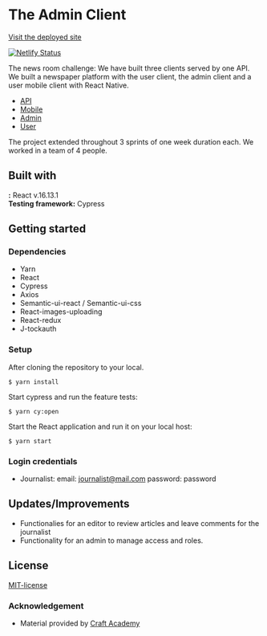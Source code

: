 # The Admin Client

[Visit the deployed site](https://goodmorningnews-admin.netlify.app/login)</br>

[![Netlify Status](https://api.netlify.com/api/v1/badges/38456bc3-a77b-46e0-9af3-ac2eacaafe3d/deploy-status)](https://app.netlify.com/sites/good-morningnews-admin/deploys)

The news room challenge: We have built three clients served by one API.
We built a newspaper platform with the user client, the admin client and a user mobile client with React Native.

- [API](https://github.com/emiliano-ma/api_good_morning_news.git)
- [Mobile](https://github.com/emiliano-ma/mobile_good_morning_news)
- [Admin](https://github.com/emiliano-ma/client_admin_good_morning_news)
- [User](https://github.com/emiliano-ma/client_user_good_morning_news.git)

The project extended throughout 3 sprints of one week duration each. We worked in a team of 4 people.

## Built with

**:** React v.16.13.1 </br>
**Testing framework:** Cypress

## Getting started

### Dependencies

- Yarn
- React
- Cypress
- Axios
- Semantic-ui-react / Semantic-ui-css
- React-images-uploading
- React-redux
- J-tockauth

### Setup

After cloning the repository to your local. </br>

```
$ yarn install
```

Start cypress and run the feature tests:

```
$ yarn cy:open
```

Start the React application and run it on your local host:

```
$ yarn start
```

### Login credentials

- Journalist: email: journalist@mail.com password: password

## Updates/Improvements

- Functionalies for an editor to review articles and leave comments for the journalist
- Functionality for an admin to manage access and roles.

## License

[MIT-license](https://en.wikipedia.org/wiki/MIT_License)

### Acknowledgement

- Material provided by [Craft Academy](https://craftacademy.se)
